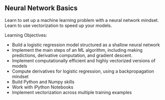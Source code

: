Neural Network Basics
---
Learn to set up a machine learning problem with a neural network mindset. Learn to use vectorization to speed up your models.

Learning Objectives:
- Build a logistic regression model structured as a shallow neural network
- Implement the main steps of an ML algorithm, including making predictions, derivative computation, and gradient descent.
- Implement computationally efficient and highly vectorized versions of models
- Compute derivatives for logistic regression, using a backpropagation mindset
- Build Python and Numpy skills
- Work with iPython Notebooks
- Implement vectorization across multiple training examples
